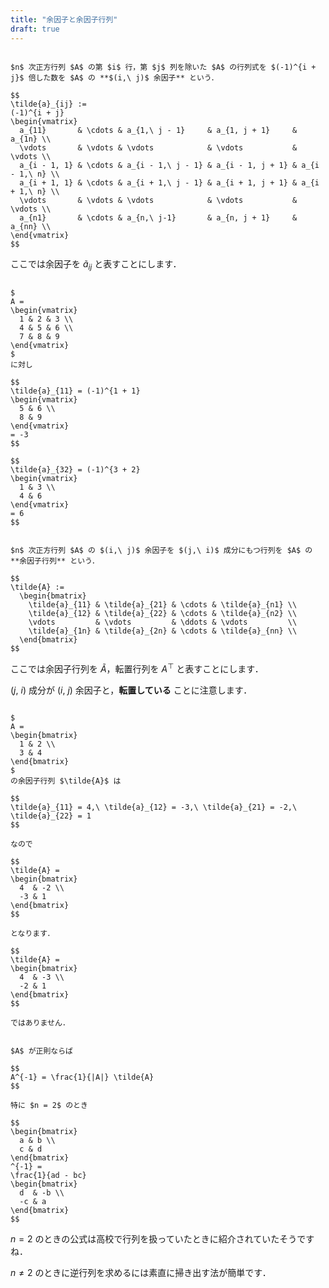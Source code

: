 ```yaml
---
title: "余因子と余因子行列"
draft: true
---
```


~~~definition:余因子

$n$ 次正方行列 $A$ の第 $i$ 行，第 $j$ 列を除いた $A$ の行列式を $(-1)^{i + j}$ 倍した数を $A$ の **$(i,\ j)$ 余因子** という．

$$
\tilde{a}_{ij} :=
(-1)^{i + j}
\begin{vmatrix}
  a_{11}       & \cdots & a_{1,\ j - 1}     & a_{1, j + 1}     & a_{1n} \\
  \vdots       & \vdots & \vdots            & \vdots           & \vdots \\
  a_{i - 1, 1} & \cdots & a_{i - 1,\ j - 1} & a_{i - 1, j + 1} & a_{i - 1,\ n} \\
  a_{i + 1, 1} & \cdots & a_{i + 1,\ j - 1} & a_{i + 1, j + 1} & a_{i + 1,\ n} \\
  \vdots       & \vdots & \vdots            & \vdots           & \vdots \\
  a_{n1}       & \cdots & a_{n,\ j-1}       & a_{n, j + 1}     & a_{nn} \\
\end{vmatrix}
$$

~~~

ここでは余因子を $\tilde{a}_{ij}$ と表すことにします．

~~~spoiler:close:例

$
A = 
\begin{vmatrix}
  1 & 2 & 3 \\
  4 & 5 & 6 \\
  7 & 8 & 9
\end{vmatrix}
$
に対し

$$
\tilde{a}_{11} = (-1)^{1 + 1}
\begin{vmatrix}
  5 & 6 \\
  8 & 9
\end{vmatrix}
= -3
$$

$$
\tilde{a}_{32} = (-1)^{3 + 2}
\begin{vmatrix}
  1 & 3 \\
  4 & 6
\end{vmatrix}
= 6
$$

~~~

~~~definition:余因子行列

$n$ 次正方行列 $A$ の $(i,\ j)$ 余因子を $(j,\ i)$ 成分にもつ行列を $A$ の **余因子行列** という．

$$
\tilde{A} :=
  \begin{bmatrix}
    \tilde{a}_{11} & \tilde{a}_{21} & \cdots & \tilde{a}_{n1} \\
    \tilde{a}_{12} & \tilde{a}_{22} & \cdots & \tilde{a}_{n2} \\
    \vdots         & \vdots         & \ddots & \vdots         \\
    \tilde{a}_{1n} & \tilde{a}_{2n} & \cdots & \tilde{a}_{nn} \\
  \end{bmatrix}
$$

~~~

ここでは余因子行列を $\tilde{A}$，転置行列を $A^\top$ と表すことにします．

$(j,\ i)$ 成分が $(i,\ j)$ 余因子と，**転置している** ことに注意します．

~~~spoiler:close:例

$
A =
\begin{bmatrix}
  1 & 2 \\
  3 & 4
\end{bmatrix}
$
の余因子行列 $\tilde{A}$ は

$$
\tilde{a}_{11} = 4,\ \tilde{a}_{12} = -3,\ \tilde{a}_{21} = -2,\ \tilde{a}_{22} = 1
$$

なので

$$
\tilde{A} =
\begin{bmatrix}
  4  & -2 \\
  -3 & 1
\end{bmatrix}
$$

となります．

$$
\tilde{A} =
\begin{bmatrix}
  4  & -3 \\
  -2 & 1
\end{bmatrix}
$$

ではありません．

~~~

~~~theorem:余因子行列の性質

$A$ が正則ならば

$$
A^{-1} = \frac{1}{|A|} \tilde{A}
$$

特に $n = 2$ のとき

$$
\begin{bmatrix}
  a & b \\
  c & d
\end{bmatrix}
^{-1} =
\frac{1}{ad - bc}
\begin{bmatrix}
  d  & -b \\
  -c & a
\end{bmatrix}
$$

~~~

$n = 2$ のときの公式は高校で行列を扱っていたときに紹介されていたそうですね．

$n \neq 2$ のときに逆行列を求めるには素直に掃き出す法が簡単です．
